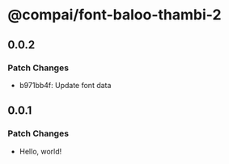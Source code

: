 # @compai/font-baloo-thambi-2

## 0.0.2

### Patch Changes

- b971bb4f: Update font data

## 0.0.1

### Patch Changes

- Hello, world!
